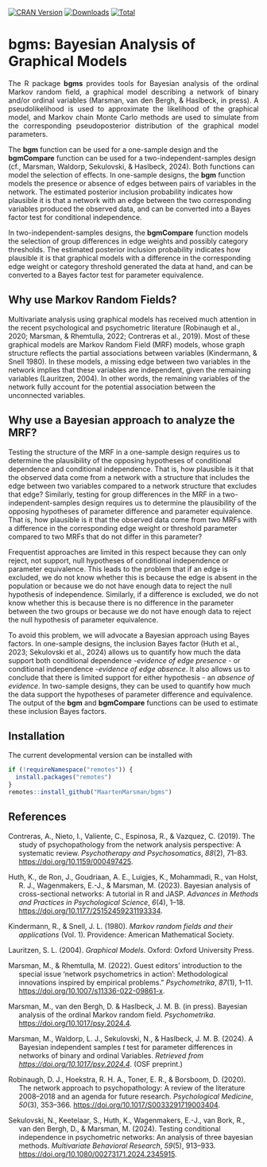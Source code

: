 <!-- badges: start -->
[![CRAN Version](https://www.r-pkg.org/badges/version/bgms)](https://cran.r-project.org/package=bgms)
[![Downloads](https://cranlogs.r-pkg.org/badges/bgms)](https://cran.r-project.org/package=bgms)
[![Total](https://cranlogs.r-pkg.org/badges/grand-total/bgms)](https://cran.r-project.org/package=bgms)
<!-- badges: end -->

# bgms: Bayesian Analysis of Graphical Models

<p style="text-align:justify"> The R package <strong>bgms</strong> provides tools for Bayesian analysis of the ordinal Markov random field, a graphical model describing a network of binary and/or ordinal variables (Marsman, van den Bergh, & Haslbeck, in press). A pseudolikelihood is used to approximate the likelihood of the graphical model, and Markov chain Monte Carlo methods are used to simulate from the corresponding pseudoposterior distribution of the graphical model parameters. </p>

The <strong>bgm</strong> function can be used for a one-sample design and the <strong>bgmCompare</strong> function can be used for a two-independent-samples design (cf., Marsman, Waldorp, Sekulovski, & Haslbeck, 2024). Both functions can model the selection of effects. In one-sample designs, the <strong>bgm</strong> function models the presence or absence of edges between pairs of variables in the network. The estimated posterior inclusion probability indicates how plausible it is that a network with an edge between the two corresponding variables produced the observed data, and can be converted into a Bayes factor test for conditional independence.

In two-independent-samples designs, the <strong>bgmCompare</strong> function models the selection of group differences in edge weights and possibly category thresholds. The estimated posterior inclusion probability indicates how plausible it is that graphical models with a difference in the corresponding edge weight or category threshold generated the data at hand, and can be converted to a Bayes factor test for parameter equivalence.

## Why use Markov Random Fields?

Multivariate analysis using graphical models has received much attention in the recent psychological and psychometric literature (Robinaugh et al., 2020; Marsman, & Rhemtulla, 2022; Contreras et al., 2019). Most of these graphical models are Markov Random Field (MRF) models, whose graph structure reflects the partial associations between variables (Kindermann, & Snell 1980). In these models, a missing edge between two variables in the network implies that these variables are independent, given the remaining variables (Lauritzen, 2004). In other words, the remaining variables of the network fully account for the potential association between the unconnected variables.

## Why use a Bayesian approach to analyze the MRF?

Testing the structure of the MRF in a one-sample design requires us to determine the plausibility of the opposing hypotheses of conditional dependence and conditional independence. That is, how plausible is it that the observed data come from a network with a structure that includes the edge between two variables compared to a network structure that excludes that edge? Similarly, testing for group differences in the MRF in a two-independent-samples design requires us to determine the plausibility of the opposing hypotheses of parameter difference and parameter equivalence. That is, how plausible is it that the observed data come from two MRFs with a difference in the corresponding edge weight or threshold parameter compared to two MRFs that do not differ in this parameter?

Frequentist approaches are limited in this respect because they can only reject, not support, null hypotheses of conditional independence or parameter equivalence. This leads to the problem that if an edge is excluded, we do not know whether this is because the edge is absent in the population or because we do not have enough data to reject the null hypothesis of independence. Similarly, if a difference is excluded, we do not know whether this is because there is no difference in the parameter between the two groups or because we do not have enough data to reject the null hypothesis of parameter equivalence.

To avoid this problem, we will advocate a Bayesian approach using Bayes factors. In one-sample designs, the inclusion Bayes factor (Huth et al., 2023; Sekulovski et al., 2024) allows us to quantify how much the data support both conditional dependence -<em>evidence of edge presence</em> - or conditional independence -<em>evidence of edge absence</em>. It also allows us to conclude that there is limited support for either hypothesis - an <em>absence of evidence</em>. In two-sample designs, they can be used to quantify how much the data support the hypotheses of parameter difference and equivalence. The output of the <strong>bgm</strong> and <strong>bgmCompare</strong> functions can be used to estimate these inclusion Bayes factors.


## Installation

The current developmental version can be installed with

``` r
if (!requireNamespace("remotes")) { 
  install.packages("remotes")   
}   
remotes::install_github("MaartenMarsman/bgms")
```

## References

<div id="refs" class="references csl-bib-body hanging-indent">

<div id="ref-ContrerasEtAl_2019" class="csl-entry">

Contreras, A., Nieto, I., Valiente,  C., Espinosa, R., & Vazquez, C. (2019).
The study of psychopathology from the network analysis perspective: A
systematic review. *Psychotherapy and Psychosomatics*, *88*(2), 71–83.
<https://doi.org/10.1159/000497425>.

</div>

<div id="ref-HuthEtAl_2023_intro" class="csl-entry">

Huth, K., de Ron, J., Goudriaan, A. E., Luigjes, K., Mohammadi, R., van Holst, 
R. J., Wagenmakers, E.-J., & Marsman, M. (2023). Bayesian analysis
of cross-sectional networks: A tutorial in R and JASP. 
*Advances in Methods and Practices in Psychological Science*, *6*(4), 1–18.
<https://doi.org/10.1177/25152459231193334>.

</div>

<div id="ref-KindermannSnell1980" class="csl-entry">

Kindermann, R., & Snell, J. L. (1980). 
*Markov random fields and their applications* (Vol. 1). 
Providence: American Mathematical Society.

</div>

<div id="ref-Lauritzen2004" class="csl-entry">

Lauritzen, S. L. (2004). *Graphical Models*. Oxford: Oxford University
Press.

</div>


<div id="ref-MarsmanRhemtulla_2022_SIintro" class="csl-entry">

Marsman, M., & Rhemtulla, M. (2022). Guest editors’ introduction to the
special issue ‘network psychometrics in action’: Methodological
innovations inspired by empirical problems.” *Psychometrika*, *87*(1), 
1–11. <https://doi.org/10.1007/s11336-022-09861-x>.

</div>

<div id="ref-MarsmanVandenBerghHaslbeck_inpress" class="csl-entry">

Marsman, M., van den Bergh, D. & Haslbeck, J. M. B. (in press). Bayesian 
analysis of the ordinal Markov random field. *Psychometrika*.
<https://doi.org/10.1017/psy.2024.4>.

</div>

<div id="ref-MarsmanWaldorpSekulovskiHaslbeck_2024" class="csl-entry">

Marsman, M., Waldorp, L. J., Sekulovski, N., & Haslbeck, J. M. B. (2024). 
A Bayesian independent samples *t* test for parameter differences in networks 
of binary and ordinal Variables. 
*Retrieved from <https://doi.org/10.1017/psy.2024.4>*. (OSF preprint.)

</div>


<div id="ref-RobinaughEtAl_2020" class="csl-entry">

Robinaugh, D. J., Hoekstra, R. H. A., Toner, E. R., & Borsboom, D. (2020).
The network approach to psychopathology: A review of the literature 2008–2018 
and an agenda for future research. *Psychological Medicine*,
*50*(3), 353–366. <https://doi.org/10.1017/S0033291719003404>.

</div>

<div id="ref-SekulovskiEtAl_2023" class="csl-entry">

Sekulovski, N., Keetelaar, S., Huth, K., Wagenmakers, E.-J., van Bork, R., 
van den Bergh, D., & Marsman, M. (2024). Testing conditional independence in 
psychometric networks: An analysis of three bayesian methods. 
*Multivariate Behavioral Research*, *59*(5), 913–933. <https://doi.org/10.1080/00273171.2024.2345915>.
</div>
